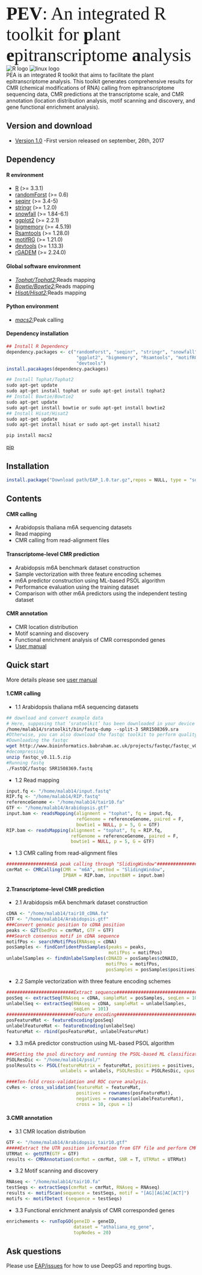 <font size = 24, face="黑体"> **PEV**: An integrated R toolkit for **p**lant **e**pitranscriptome **a**nalysis </font><br>
![](https://halobi.com/wp-content/uploads/2016/08/r_logo.png "R logo")
![](https://encrypted-tbn2.gstatic.com/images?q=tbn:ANd9GcSvCvZWbl922EJkjahQ5gmTpcvsYr3ujQBpMdyX-YG99vGWfTAmfw "linux logo")
<br>
PEA is an integrated R toolkit that aims to facilitate the plant epitranscriptome analysis. This toolkit generates comprehensive results for CMR (chemical modifications of RNA) calling from epitranscriptome sequencing data, CMR predictions at the transcriptome scale, and CMR annotation (location distribution analysis, motif scanning and discovery, and gene functional enrichment analysis).
<br>
## Version and download <br>
* [Version 1.0](https://github.com/cma2015/EAP/blob/master/EAP_1.0.tar.gz) -First version released on september, 26th, 2017<br>
## Dependency <br>
#### R environment <br>
* [R](https://www.r-project.org/) (>= 3.3.1) <br>
* [randomForst](https://cran.r-project.org/web/packages/randomForest/index.html) (>= 0.6) <br>
* [seqinr](https://cran.rstudio.com/web/packages/seqinr/index.html) (>= 3.4-5) <br>
* [stringr](https://cran.r-project.org/web/packages/stringr/index.html) (>= 1.2.0) <br>
* [snowfall](https://cran.r-project.org/web/packages/snowfall/index.html) (>= 1.84-6.1) <br>
* [ggplot2](https://cran.r-project.org/web/packages/ggplot2/index.html) (>= 2.2.1) <br>
* [bigmemory](https://cran.r-project.org/web/packages/bigmemory/index.html) (>= 4.5.19) <br>
* [Rsamtools](http://bioconductor.org/packages/release/bioc/html/Rsamtools.html) (>= 1.28.0) <br>
* [motifRG](https://www.bioconductor.org/packages/devel/bioc/html/motifRG.html) (>= 1.21.0) <br>
* [devtools](https://cran.r-project.org/web/packages/devtools/index.html) (>= 1.13.3) <br>
* [rGADEM](https://bioconductor.org/packages/release/bioc/html/rGADEM.html) (>= 2.24.0) <br>
#### Global software environment <br>
* [_Tophat/Tophat2:_](http://ccb.jhu.edu/software/tophat/index.shtml)Reads mapping <br>
* [_Bowtie/Bowtie2:_](bowtie-bio.sourceforge.net/)Reads mapping <br>
* [_Hisat/Hisat2:_](www.ccb.jhu.edu/software/hisat/)Reads mapping <br>
#### Python environment <br>
* [_macs2:_](https://pypi.python.org/pypi/MACS2)Peak calling <br>
#### Dependency installation <br>
```R
## Install R Dependency
dependency.packages <- c("randomForst", "seqinr", "stringr", "snowfall",
                          "ggplot2", "bigmemory", "Rsamtools", "motifRG",
                          "devtools")
install.pacakages(dependency.packages)
```
```bash
## Install Tophat/Tophat2
sudo apt-get update
sudo apt-get install tophat or sudo apt-get install tophat2
## Install Bowtie/Bowtie2
sudo apt-get update
sudo apt-get install bowtie or sudo apt-get install bowtie2
## Install Hisat/Hisat2
sudo apt-get update
sudo apt-get install hisat or sudo apt-get install hisat2
```
```python
pip install macs2
```
[pip](https://www.saltycrane.com/blog/2010/02/how-install-pip-ubuntu/) <br>

## Installation <br>
```R
install.package("Download path/EAP_1.0.tar.gz",repos = NULL, type = "source")
```
## Contents <br>
#### CMR calling <br>
* Arabidopsis thaliana m6A sequencing datasets <br>
* Read mapping <br>
* CMR calling from read-alignment files <br>
#### Transcriptome-level CMR prediction <br>
* Arabidopsis m6A benchmark dataset construction <br>
* Sample vectorization with three feature encoding schemes <br>
* m6A predictor construction using ML-based PSOL algorithm <br>
* Performance evaluation using the training dataset <br>
* Comparison with other m6A predictors using the independent testing dataset <br>
#### CMR annotation <br>
* CMR location distribution <br>
* Motif scanning and discovery <br>
* Functional enrichment analysis of CMR corresponded genes <br>
* [User manual](https://github.com/cma2015/EAP/blob/master/EAP.pdf)<br>

## Quick start <br>
More details please see [user manual](https://github.com/cma2015/EAP/blob/master/EAP.pdf) <br>
#### 1.CMR calling <br>
* 1.1 Arabidopsis thaliana m6A sequencing datasets <br>
```bash
## download and convert example data
# Here, supposing that ‘sratoolkit’ has been downloaded in your device in the directory: /home/malab14/, then the following command will convert the sra format to fastq format
/home/malab14/sratoolkit/bin/fastq-dump --split-3 SRR1508369.sra 
#Otherwise, you can also download the fastqc toolkit to perform quality control for fastq formatted files.
#Downloading the fastqc
wget http://www.bioinformatics.babraham.ac.uk/projects/fastqc/fastqc_v0.11.5.zip
#decompressing
unzip fastqc_v0.11.5.zip
#Running fastq
./FastQC/fastqc SRR1508369.fastq
```
* 1.2 Read mapping <br>
```R
input.fq <- "/home/malab14/input.fastq"  
RIP.fq <- "/home/malab14/RIP.fastq"  
referenceGenome <- "/home/malab14/tair10.fa"  
GTF <- "/home/malab14/Arabidopsis.gtf"  
input.bam <- readsMapping(alignment = "tophat", fq = input.fq,   
                          refGenome = referenceGenome, paired = F,
                          bowtie1 = NULL, p = 5, G = GTF)
RIP.bam <- readsMapping(alignment = "tophat", fq = RIP.fq,   
                        refGenome = referenceGenome, paired = F,
                        bowtie1 = NULL, p = 5, G = GTF)
```
* 1.3 CMR calling from read-alignment files <br>
```R
################m6A peak calling through "SlidingWindow"##################  
cmrMat <- CMRCalling(CMR = "m6A", method = "SlidingWindow",  
                     IPBAM = RIP.bam, inputBAM = input.bam) 
```
#### 2.Transcriptome-level CMR prediction <br>
* 2.1 Arabidopsis m6A benchmark dataset construction <br>
```R
cDNA <- "/home/malab14/tair10_cDNA.fa"  
GTF <- "/home/malab14/Arabidopsis.gtf"  
###Convert genomic position to cDNA position  
peaks <- G2T(bedPos = cmrMat, GTF = GTF)  
###Search consensus motif in cDNA sequence  
motifPos <- searchMotifPos(RNAseq = cDNA)  
posSamples <- findConfidentPosSamples(peaks = peaks,  
                                      motifPos = motifPos)  
unlabelSamples <- findUnlabelSamples(cDNAID = posSamples$cDNAID,   
                                     motifPos = motifPos,   
                                     posSamples = posSamples$positives)  
```
* 2.2 Sample vectorization with three feature encoding schemes <br>
```R
#########################Extract sequence#################################  
posSeq <- extractSeq(RNAseq = cDNA, sampleMat = posSamples, seqLen = 101)  
unlabelSeq <- extractSeq(RNAseq = cDNA, sampleMat = unlabelSamples, 
                         seqLen = 101)  
#########################Feature encoding#################################  
posFeatureMat <- featureEncoding(posSeq)  
unlabelFeatureMat <- featureEncoding(unlabelSeq) 
featureMat <- rbind(posFeatureMat, unlabelFeatureMat)
```
* 3.3 m6A predictor construction using ML-based PSOL algorithm <br>
```R
###Setting the psol directory and running the PSOL-based ML classification###  
PSOLResDic <- "/home/malab14/psol/"  
psolResults <- PSOL(featureMatrix = featureMat, positives = positives,   
                    unlabels = unlabels, PSOLResDic = PSOLResDic, cpus = 5) 

####Ten-fold cross-validation and ROC curve analysis.
cvRes <- cross_validation(featureMat = featureMat,   
                          positives = rownames(posFeatureMat),  
                          negatives = rownames(unlabelFeatureMat),  
                          cross = 10, cpus = 1)
```
#### 3.CMR annotation <br>
* 3.1 CMR location distribution <br>
```R
GTF <- "/home/malab14/Arabidopsis_tair10.gtf"  
#####Extract the UTR position information from GTF file and perform CMR location distribution analysis.  
UTRMat <- getUTR(GTF = GTF)  
results <- CMRAnnotation(cmrMat = cmrMat, SNR = T, UTRMat = UTRMat)  
```
* 3.2 Motif scanning and discovery <br>
```R
RNAseq <- "/home/malab14/tair10.fa"  
testSeqs <- extractSeqs(cmrMat = cmrMat, RNAseq = RNAseq)  
results <- motifScan(sequence = testSeqs, motif = "[AG][AG]AC[ACT]")
motifs <- motifDetect (sequence = testSeqs)  
``` 
* 3.3 Functional enrichment analysis of CMR corresponded genes <br>
```R
enrichements <- runTopGO(geneID = geneID,   
                         dataset = "athaliana_eg_gene",  
                         topNodes = 20) 
```
## Ask questions
Please use [EAP/issues](https://github.com/cma2015/EAP/issues) for how to use DeepGS and reporting bugs.
